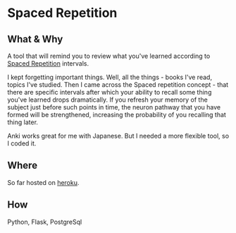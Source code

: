 # Spaced Repetition

## What & Why
A tool that will remind you to review what you've learned according to [Spaced Repetition](https://en.wikipedia.org/wiki/Spaced_repetition) intervals.

I kept forgetting important things. Well, all the things - books I've read, topics I've studied. Then I came across the Spaced repetition concept - that there are specific intervals after which your ability to recall some thing you've learned drops dramatically. If you refresh your memory of the subject just before such points in time, the neuron pathway that you have formed will be strengthened, increasing the probability of you recalling that thing later.

Anki works great for me with Japanese. But I needed a more flexible tool, so I coded it.


## Where
So far hosted on [heroku](https://spa-re.herokuapp.com).

## How
Python, Flask, PostgreSql
